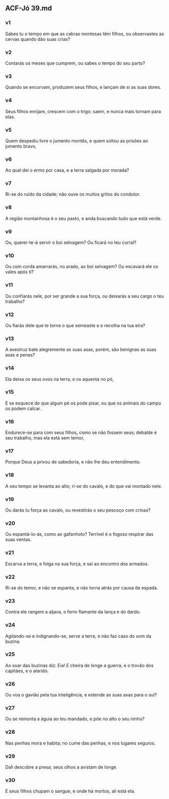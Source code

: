 ## ACF-Jó 39.md
### v1
 Sabes tu o tempo em que as cabras montesas têm filhos, ou observastes as cervas quando dão suas crias?
### v2
 Contarás os meses que cumprem, ou sabes o tempo do seu parto?
### v3
 Quando se encurvam, produzem seus filhos, e lançam de si as suas dores.
### v4
 Seus filhos enrijam, crescem com o trigo; saem, e nunca mais tornam para elas.
### v5
 Quem despediu livre o jumento montês, e quem soltou as prisões ao jumento bravo,
### v6
 Ao qual dei o ermo por casa, e a terra salgada por morada?
### v7
 Ri-se do ruído da cidade; não ouve os muitos gritos do condutor.
### v8
 A região montanhosa é o seu pasto, e anda buscando tudo que está verde.
### v9
 Ou, querer-te-á servir o boi selvagem? Ou ficará no teu curral?
### v10
 Ou com corda amarrarás, no arado, ao boi selvagem? Ou escavará ele os vales após ti?
### v11
 Ou confiarás nele, por ser grande a sua força, ou deixarás a seu cargo o teu trabalho?
### v12
 Ou fiarás dele que te torne o que semeaste e o recolha na tua eira?
### v13
 A avestruz bate alegremente as suas asas, porém, são benignas as suas asas e penas?
### v14
 Ela deixa os seus ovos na terra, e os aquenta no pó,
### v15
 E se esquece de que algum pé os pode pisar, ou que os animais do campo os podem calcar.
### v16
 Endurece-se para com seus filhos, como se não fossem seus; debalde é seu trabalho, mas ela está sem temor,
### v17
 Porque Deus a privou de sabedoria, e não lhe deu entendimento.
### v18
 A seu tempo se levanta ao alto; ri-se do cavalo, e do que vai montado nele.
### v19
 Ou darás tu força ao cavalo, ou revestirás o seu pescoço com crinas?
### v20
 Ou espantá-lo-ás, como ao gafanhoto? Terrível é o fogoso respirar das suas ventas.
### v21
 Escarva a terra, e folga na sua força, e sai ao encontro dos armados.
### v22
 Ri-se do temor, e não se espanta, e não torna atrás por causa da espada.
### v23
 Contra ele rangem a aljava, o ferro flamante da lança e do dardo.
### v24
 Agitando-se e indignando-se, serve a terra, e não faz caso do som da buzina.
### v25
 Ao soar das buzinas diz: Eia! E cheira de longe a guerra, e o trovão dos capitàes, e o alarido.
### v26
 Ou voa o gavião pela tua inteligência, e estende as suas asas para o sul?
### v27
 Ou se remonta a águia ao teu mandado, e põe no alto o seu ninho?
### v28
 Nas penhas mora e habita; no cume das penhas, e nos lugares seguros.
### v29
 Dali descobre a presa; seus olhos a avistam de longe.
### v30
 E seus filhos chupam o sangue, e onde há mortos, ali está ela.
